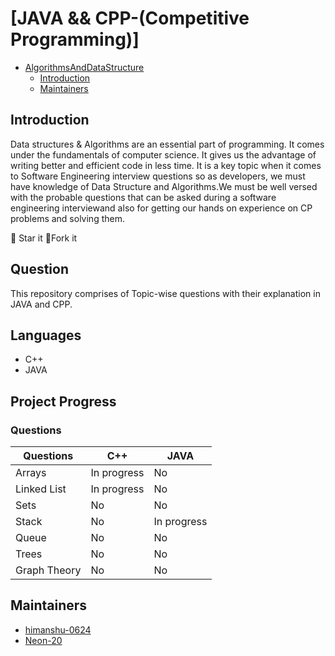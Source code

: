 

# [JAVA && CPP-(Competitive Programming)]

- [AlgorithmsAndDataStructure](#algorithmsanddatastructure)
  - [Introduction](#introduction)
  - [Maintainers](#maintainers)

## Introduction

Data structures & Algorithms are an essential part of programming. It comes under the fundamentals of computer science. It gives us the advantage of writing better and efficient code in less time. It is a key topic when it comes to Software Engineering interview questions so as developers, we must have knowledge of Data Structure and Algorithms.We must be well versed with the probable questions that can be asked during a software engineering interviewand also for getting our hands on experience on CP problems and solving them.

:star2: Star it 
:fork_and_knife:Fork it



## Question

This repository comprises of Topic-wise questions with their explanation in JAVA and CPP.


## Languages 
- C++
- JAVA


## Project Progress

### Questions
| Questions     	| C++            	| JAVA            	|
|----------------	|----------------	|-----------------	|
|Arrays           | In progress     | No                |
|Linked List    	| In progress     | No              	| 
| Sets           	| No             	| No              	|
| Stack          	| No             	| In progress     	| 
| Queue           | No              | No                |   
| Trees	          | No    	        | No                |      
|Graph Theory     | No              | No                |



## Maintainers

- [himanshu-0624](https://github.com/himanshu-0624)
- [Neon-20](https://github.com/Neon-20)

